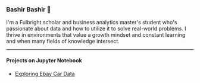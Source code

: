 ### Bashir Bashir 👋

I'm a Fulbright scholar and business analytics master's student who's passionate about data and how to utilize it to solve real-world problems. I thrive in environments that value a growth mindset and constant learning and when many fields of knowledge intersect.
_____

#### Projects on Jupyter Notebook

- [Exploring Ebay Car Data](https://github.com/Basheer26/Exploring-eBay-Car-Sales-Data "Car ebay project")


<!--
**bashirb/bashirb** is a ✨ _special_ ✨ repository because its `README.md` (this file) appears on your GitHub profile.

Here are some ideas to get you started:

- 🔭 I’m currently working on ...
- 🌱 I’m currently learning ...
- 👯 I’m looking to collaborate on ...
- 🤔 I’m looking for help with ...
- 💬 Ask me about ...
- 📫 How to reach me: ...
- 😄 Pronouns: ...
- ⚡ Fun fact: ...
-->
